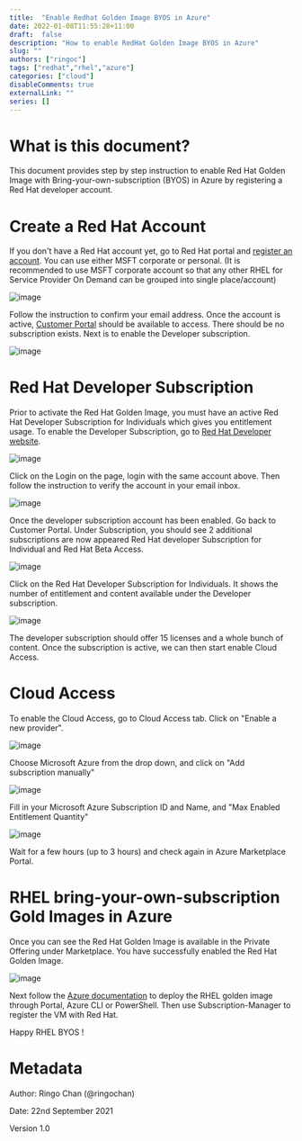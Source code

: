 ```yaml
---
title:  "Enable Redhat Golden Image BYOS in Azure"
date: 2022-01-08T11:55:28+11:00
draft:  false
description: "How to enable RedHat Golden Image BYOS in Azure"
slug: ""
authors: ["ringoc"]
tags: ["redhat","rhel","azure"]
categories: ["cloud"]
disableComments: true
externalLink: ""
series: []
---
```

# What is this document?

This document provides step by step instruction to enable Red Hat Golden Image with Bring-your-own-subscription (BYOS) in Azure by registering a Red Hat developer account.

# Create a Red Hat Account

If you don&#39;t have a Red Hat account yet, go to Red Hat portal and [register an account](https://sso.redhat.com/auth/realms/redhat-external/login-actions/registration?client_id=https%3A%2F%2Fwww.redhat.com%2Fwapps%2Fugc-oidc&amp;tab_id=ncmf5w6PJf8). You can use either MSFT corporate or personal. (It is recommended to use MSFT corporate account so that any other RHEL for Service Provider On Demand can be grouped into single place/account)

![image](https://user-images.githubusercontent.com/202669/148623727-c6690887-c338-48d9-b87e-86351511b6e7.png)

Follow the instruction to confirm your email address. Once the account is active, [Customer Portal](https://access.redhat.com/management) should be available to access. There should be no subscription exists. Next is to enable the Developer subscription.

![image](https://user-images.githubusercontent.com/202669/148623746-47c68919-f712-47c5-a519-8a233ba02d86.png)

# Red Hat Developer Subscription

Prior to activate the Red Hat Golden Image, you must have an active Red Hat Developer Subscription for Individuals which gives you entitlement usage. To enable the Developer Subscription, go to [Red Hat Developer website](https://developers.redhat.com/).

![image](https://user-images.githubusercontent.com/202669/148623765-5fcda8f5-94e9-493a-8ff2-dd12da45382e.png)

Click on the Login on the page, login with the same account above. Then follow the instruction to verify the account in your email inbox.

![image](https://user-images.githubusercontent.com/202669/148623771-340c8830-1d72-4698-9def-5163030b2095.png)

Once the developer subscription account has been enabled. Go back to Customer Portal. Under Subscription, you should see 2 additional subscriptions are now appeared Red Hat developer Subscription for Individual and Red Hat Beta Access.

![image](https://user-images.githubusercontent.com/202669/148623779-88282c40-d85f-4e37-a438-f1cf69a24a72.png)

Click on the Red Hat Developer Subscription for Individuals. It shows the number of entitlement and content available under the Developer subscription.

![image](https://user-images.githubusercontent.com/202669/148623784-50397ecd-cc4a-441c-8e8f-97a929dc0498.png)

The developer subscription should offer 15 licenses and a whole bunch of content. Once the subscription is active, we can then start enable Cloud Access.

# Cloud Access

To enable the Cloud Access, go to Cloud Access tab. Click on &quot;Enable a new provider&quot;.

![image](https://user-images.githubusercontent.com/202669/148623787-04c3159a-b8dc-43c3-b1e5-f5ea6fe737f7.png)

Choose Microsoft Azure from the drop down, and click on &quot;Add subscription manually&quot;

![image](https://user-images.githubusercontent.com/202669/148623839-9556949e-ac44-4341-9fda-62523a7f62ad.png)

Fill in your Microsoft Azure Subscription ID and Name, and &quot;Max Enabled Entitlement Quantity&quot;

![image](https://user-images.githubusercontent.com/202669/148623874-ba6692c9-e8bb-406b-9268-11795a349613.png)

Wait for a few hours (up to 3 hours) and check again in Azure Marketplace Portal.

# RHEL bring-your-own-subscription Gold Images in Azure

Once you can see the Red Hat Golden Image is available in the Private Offering under Marketplace. You have successfully enabled the Red Hat Golden Image.

![image](https://user-images.githubusercontent.com/202669/148623894-15ad12cb-4895-4c49-b743-a443c1fbfedd.png)

Next follow the [Azure documentation](https://docs.microsoft.com/en-us/azure/virtual-machines/workloads/redhat/byos#use-the-red-hat-gold-images-from-the-azure-portal) to deploy the RHEL golden image through Portal, Azure CLI or PowerShell. Then use Subscription-Manager to register the VM with Red Hat.

Happy RHEL BYOS !

# Metadata

Author: Ringo Chan (@ringochan)

Date: 22nd September 2021

Version 1.0


